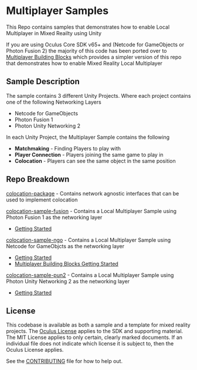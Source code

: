 # Multiplayer Samples

This Repo contains samples that demonstrates how to enable Local Multiplayer in Mixed Reailty using Unity

If you are using Oculus Core SDK v65+ and (Netcode for GameObjects or Photon Fusion 2) the majority of this code has been ported over to [Multiplayer Building Blocks](https://developer.oculus.com/documentation/unity/bb-multiplayer-blocks/) which provides a simpler version of this repo that demonstrates how to enable Mixed Reality Local Multiplayer

## Sample Description

The sample contains 3 different Unity Projects. Where each project contains one of the following Networking Layers

- Netcode for GameObjects
- Photon Fusion 1
- Photon Unity Networking 2

In each Unity Project, the Multiplayer Sample contains the following
- **Matchmaking** - Finding Players to play with
- **Player Connection**  - Players joining the same game to play in
- **Colocation** - Players can see the same object in the same position

## Repo Breakdown

[colocation-package](https://github.com/oculus-samples/Unity-LocalMultiplayerMR/tree/main/colocation-package) - Contains network agnostic interfaces that can be used to implement colocation

[colocation-sample-fusion](https://github.com/oculus-samples/Unity-LocalMultiplayerMR/tree/main/colocation-sample-fusion) - Contains a Local Multiplayer Sample using Photon Fusion 1 as the networking layer

 - [Getting Started](https://github.com/oculus-samples/Unity-LocalMultiplayerMR/blob/main/colocation-sample-fusion/README.md)

[colocation-sample-ngo](https://github.com/oculus-samples/Unity-LocalMultiplayerMR/tree/main/colocation-sample-ngo) - Contains a Local Multiplayer Sample using Netcode for GameObjcts as the networking layer

 - [Getting Started](https://github.com/oculus-samples/Unity-LocalMultiplayerMR/blob/main/colocation-sample-ngo/README.md)
 - [Multiplayer Building Blocks Getting Started](https://developer.oculus.com/documentation/unity/bb-multiplayer-blocks/)

[colocation-sample-pun2](https://github.com/oculus-samples/Unity-LocalMultiplayerMR/tree/main/colocation-sample-pun2) - Contains a Local Multiplayer Sample using Photon Unity Networking 2 as the networking layer

 - [Getting Started](https://github.com/oculus-samples/Unity-LocalMultiplayerMR/blob/main/colocation-sample-pun2/README.md)

## License

This codebase is available as both a sample and a template for mixed reality projects. The [Oculus License](./LICENSE.txt) applies to the SDK and supporting material. The MIT License applies to only certain, clearly marked documents. If an individual file does not indicate which license it is subject to, then the Oculus License applies.

See the [CONTRIBUTING](./CONTRIBUTING.md) file for how to help out.

